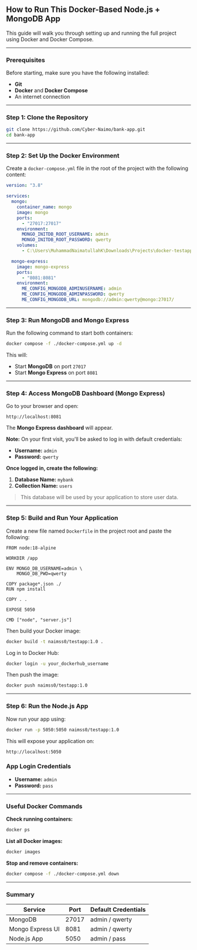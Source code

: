 ## How to Run This Docker-Based Node.js + MongoDB App

This guide will walk you through setting up and running the full project using Docker and Docker Compose.

---

### Prerequisites

Before starting, make sure you have the following installed:

- **Git**
- **Docker** and **Docker Compose**
- An internet connection

---

### Step 1: Clone the Repository

```bash
git clone https://github.com/Cyber-Naimo/bank-app.git
cd bank-app

```

---

### Step 2: Set Up the Docker Environment

Create a `docker-compose.yml` file in the root of the project with the following content:

```yaml
version: "3.8"

services:
  mongo:
    container_name: mongo
    image: mongo
    ports:
      - "27017:27017"
    environment:
      MONGO_INITDB_ROOT_USERNAME: admin
      MONGO_INITDB_ROOT_PASSWORD: qwerty
    volumes:
      - C:\Users\MuhammadNaimatullahK\Downloads\Projects\docker-testapp\data:/data/db

  mongo-express:
    image: mongo-express
    ports:
      - "8081:8081"
    environment:
      ME_CONFIG_MONGODB_ADMINUSERNAME: admin
      ME_CONFIG_MONGODB_ADMINPASSWORD: qwerty
      ME_CONFIG_MONGODB_URL: mongodb://admin:qwerty@mongo:27017/

```

---

### Step 3: Run MongoDB and Mongo Express

Run the following command to start both containers:

```bash
docker compose -f ./docker-compose.yml up -d

```

This will:

- Start **MongoDB** on port `27017`
- Start **Mongo Express** on port `8081`

---

### Step 4: Access MongoDB Dashboard (Mongo Express)

Go to your browser and open:

```
http://localhost:8081

```

The **Mongo Express dashboard** will appear.

**Note:** On your first visit, you'll be asked to log in with default credentials:

- **Username:** `admin`
- **Password:** `qwerty`

**Once logged in, create the following:**

1. **Database Name:** `mybank`
2. **Collection Name:** `users`

> This database will be used by your application to store user data.
> 

---

### Step 5: Build and Run Your Application

Create a new file named `Dockerfile` in the project root and paste the following:

```docker
FROM node:18-alpine

WORKDIR /app

ENV MONGO_DB_USERNAME=admin \
    MONGO_DB_PWD=qwerty

COPY package*.json ./
RUN npm install

COPY . .

EXPOSE 5050

CMD ["node", "server.js"]

```

Then build your Docker image:

```bash
docker build -t naimss0/testapp:1.0 .

```

Log in to Docker Hub:

```bash
docker login -u your_dockerhub_username

```

Then push the image:

```bash
docker push naimss0/testapp:1.0

```

---

### Step 6: Run the Node.js App

Now run your app using:

```bash
docker run -p 5050:5050 naimss0/testapp:1.0

```

This will expose your application on:

```
http://localhost:5050

```

### App Login Credentials

- **Username:** `admin`
- **Password:** `pass`

---

### Useful Docker Commands

**Check running containers:**

```bash
docker ps

```

**List all Docker images:**

```bash
docker images

```

**Stop and remove containers:**

```bash
docker compose -f ./docker-compose.yml down

```

---

### Summary

| Service | Port | Default Credentials |
| --- | --- | --- |
| MongoDB | 27017 | admin / qwerty |
| Mongo Express UI | 8081 | admin / qwerty |
| Node.js App | 5050 | admin / pass |
